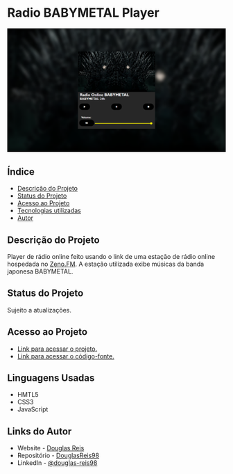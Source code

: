 # Radio BABYMETAL Player


!['screenshot'](screenshot.png)


## Índice 

* [Descrição do Projeto](#descrição-do-projeto)
* [Status do Projeto](#status-do-Projeto)
* [Acesso ao Projeto](#acesso-ao-projeto)
* [Tecnologias utilizadas](#tecnologias-utilizadas)
* [Autor](#autor)


## Descrição do Projeto

 Player de rádio online feito usando o link de uma estação de rádio online hospedada no [Zeno.FM](https://zeno.fm/). A estação utilizada exibe músicas da banda japonesa BABYMETAL.

## Status do Projeto

Sujeito a atualizações.

## Acesso ao Projeto

 - [Link para acessar o projeto.](https://douglasreis98.github.io/radio-babymetal_player/)
 - [Link para acessar o código-fonte.](https://github.com/DouglasReis98/radio-babymetal_player)

## Linguagens Usadas

- HMTL5
- CSS3
- JavaScript

## Links do Autor

- Website - [Douglas Reis](http://douglasreis.epizy.com)
- Repositório - [DouglasReis98](https://github.com/DouglasReis98)
- LinkedIn - [@douglas-reis98](https://www.linkedin.com/in/douglas-reis98/)